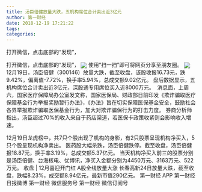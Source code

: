 ```yaml
---
title: 汤臣倍健放量大跌，五机构席位合计卖出近3亿元
author: 第一财经
date: 2018-12-19 17:21:22
tags: 
categories: 
---
```

打开微信，点击底部的“发现”，
<!-- more -->
打开微信，点击底部的“发现”，
<img align="center" border="0" src="https://imgcdn.yicai.com/uppics/images/2018/12/cace1f861516545bfaba375af27e33f0.jpg" />
使用“扫一扫”即可将网页分享至朋友圈。
<img align="center" border="0" src="https://imgcdn.yicai.com/uppics/images/2018/12/42d315c58e890f352c0886732f2de27b.jpg" />
12月19日，汤臣倍健（300146）放量大跌，截至收盘，该股收报16.73元，跌9.42%，偏离值-7.72%，换手率5.94%，总成交额9.02亿元。
盘后数据显示，五机构席位合计卖出近3亿元，深股通专用席位买入近8000万元。 
消息面，上周六，国家医疗保障局办公室发文称，国家医保局、财政部日前印发《欺诈骗取医疗保障基金行为举报奖励暂行办法》，《办法》旨在切实保障医保基金安全，鼓励社会各界举报欺诈骗取医保基金行为，加大对欺诈骗保行为的打击力度。
券商分析师指出，汤臣超过70%的收入来自于药店渠道，若医保卡政策收紧则会影响收入增速。
 
 
12月19日龙虎榜中，共7只个股出现了机构的身影，有2只股票呈现机构净买入，5只个股呈现机构净卖出。
医药股大幅杀跌，汤臣倍健跌停。截至收盘，汤臣倍健报18.87元，换手率3.19%，总成交额5.37亿元。
当天机构净买入前三的股票分别是汤臣倍健、台海核电、优博讯，净买入金额分别为4450万元、3163万元、522万元。
收盘 | 12月喜迎开门红 A股全线放量大涨
长春高新24日放量大跌，截至收盘，跌幅8.23%，成交额8.94亿元，最新市值290亿元。
第一财经
APP
第一财经
日报微博
第一财经
微信服务号
第一财经
微信订阅号
